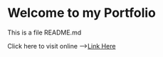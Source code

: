 # Welcome to my Portfolio

This is a file README.md

Click here to visit online -->[Link Here](https://antoniozafra.github.io/portfolio)

